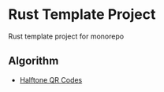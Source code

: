 Rust Template Project
=====================

Rust template project for monorepo

## Algorithm

- [Halftone QR Codes](http://vecg.cs.ucl.ac.uk/Projects/SmartGeometry/halftone_QR/paper_docs/halftoneQR_sigga13.pdf)